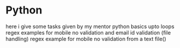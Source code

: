 # Python
here i give some tasks given by my mentor 
python basics upto loops  
regex examples for mobile no validation and email id validation 
(file handling) regex example for mobile no validation from a text file()
